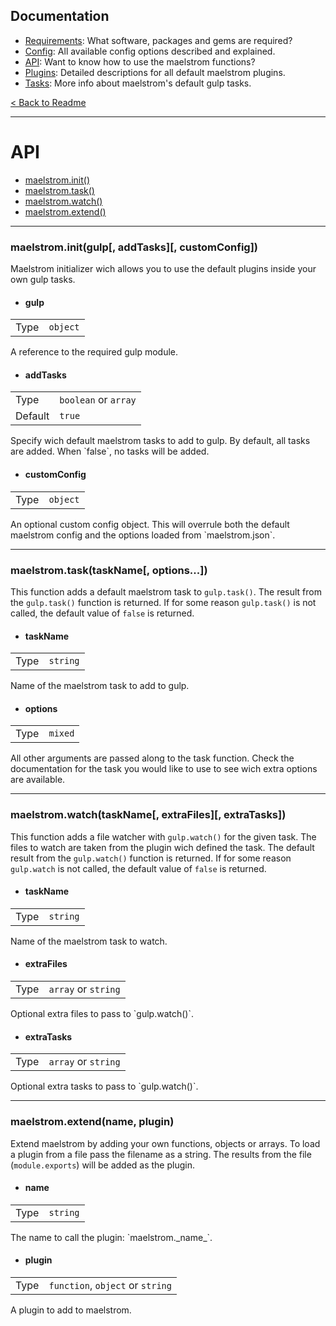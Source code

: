 ## Documentation
- [Requirements][docs-requirements]: What software, packages and gems are required?
- [Config][docs-config]: All available config options described and explained.
- [API][docs-api]: Want to know how to use the maelstrom functions?
- [Plugins][docs-plugins]: Detailed descriptions for all default maelstrom plugins.
- [Tasks][docs-tasks]: More info about maelstrom's default gulp tasks.

[< Back to Readme](../README.md)

--------------------------------------------------------------------------------


# API
- [maelstrom.init()][api-maelstrom-init]
- [maelstrom.task()][api-maelstrom-task]
- [maelstrom.watch()][api-maelstrom-watch]
- [maelstrom.extend()][api-maelstrom-extend]


--------------------------------------------------------------------------------
### maelstrom.init(gulp[, addTasks][, customConfig])
Maelstrom initializer wich allows you to use the default plugins inside your own gulp tasks.

- <h4>gulp</h4>
<table>
<tr><td>Type</td><td><code>object</code></td></tr>
</table>
A reference to the required gulp module.

- <h4>addTasks</h4>
<table>
<tr><td>Type</td><td><code>boolean</code> or <code>array</code></td></tr>
<tr><td>Default</td><td><code>true</code></td></tr>
</table>
Specify wich default maelstrom tasks to add to gulp. By default, all tasks are added. When `false`, no tasks will be added.

- <h4>customConfig</h4>
<table>
<tr><td>Type</td><td><code>object</code></td></tr>
</table>
An optional custom config object. This will overrule both the default maelstrom config and the options loaded from `maelstrom.json`.


--------------------------------------------------------------------------------
### maelstrom.task(taskName[, options...])
This function adds a default maelstrom task to `gulp.task()`. The result from the `gulp.task()` function is returned. If for some reason `gulp.task()` is not called, the default value of `false` is returned.

- <h4>taskName</h4>
<table>
<tr><td>Type</td><td><code>string</code></td></tr>
</table>
Name of the maelstrom task to add to gulp.

- <h4>options</h4>
<table>
<tr><td>Type</td><td><code>mixed</code></td></tr>
</table>
All other arguments are passed along to the task function. Check the documentation for the task you would like to use to see wich extra options are available.


--------------------------------------------------------------------------------
### maelstrom.watch(taskName[, extraFiles][, extraTasks])
This function adds a file watcher with `gulp.watch()` for the given task. The files to watch are taken from the plugin wich defined the task. The default result from the `gulp.watch()` function is returned. If for some reason `gulp.watch` is not called, the default value of `false` is returned.

- <h4>taskName</h4>
<table>
<tr><td>Type</td><td><code>string</code></td></tr>
</table>
Name of the maelstrom task to watch.

- <h4>extraFiles</h4>
<table>
<tr><td>Type</td><td><code>array</code> or <code>string</code></td></tr>
</table>
Optional extra files to pass to `gulp.watch()`.

- <h4>extraTasks</h4>
<table>
<tr><td>Type</td><td><code>array</code> or <code>string</code></td></tr>
</table>
Optional extra tasks to pass to `gulp.watch()`.


--------------------------------------------------------------------------------
### maelstrom.extend(name, plugin)
Extend maelstrom by adding your own functions, objects or arrays. To load a plugin from a file pass the filename as a string. The results from the file (`module.exports`) will be added as the plugin.

- <h4>name</h4>
<table>
<tr><td>Type</td><td><code>string</code></td></tr>
</table>
The name to call the plugin: `maelstrom._name_`.

- <h4>plugin</h4>
<table>
<tr><td>Type</td><td><code>function</code>, <code>object</code> or <code>string</code></td></tr>
</table>
A plugin to add to maelstrom.


[api-maelstrom-init]: #maelstrominitgulp-addtasks-customconfig
[api-maelstrom-task]: #maelstromtasktaskname-options
[api-maelstrom-watch]: #maelstromwatchtaskname-extrafiles-extratasks
[api-maelstrom-extend]: #maelstromextendname-plugin

[docs-requirements]: requirements.md
[docs-config]: config.md
[docs-api]: api.md
[docs-plugins]: plugins.md
[docs-tasks]: tasks.md
